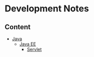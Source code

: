 # Development Notes

## Content
* [Java]()
  * [Java EE](/java/javaee.md)
    * [Servlet](/java/javaee.md)
